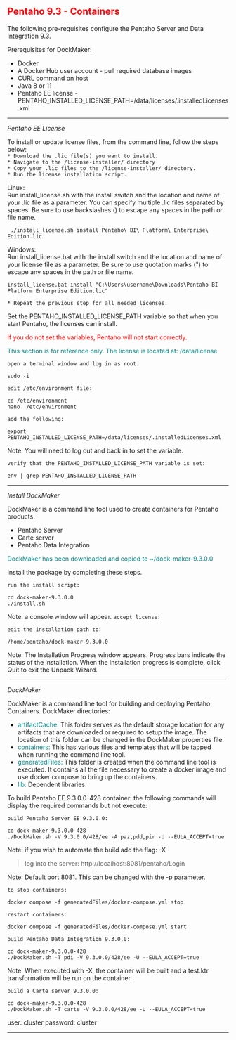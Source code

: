 ## <font color='red'>Pentaho 9.3 - Containers</font>  

The following pre-requisites configure the Pentaho Server and Data Integration 9.3.

Prerequisites for DockMaker:
* Docker
* A Docker Hub user account - pull required database images
* CURL command on host
* Java 8 or 11
* Pentaho EE license - PENTAHO_INSTALLED_LICENSE_PATH=/data/licenses/.installedLicenses.xml

---

<em>Pentaho EE License</em> 

To install or update license files, from the command line, follow the steps below:  
``* Download the .lic file(s) you want to install.``  
``* Navigate to the /license-installer/ directory``   
``* Copy your .lic files to the /license-installer/ directory.``  
``* Run the license installation script.``  

Linux:  
Run install_license.sh with the install switch and the location and name of your .lic file as a parameter. You can specify multiple .lic files separated by spaces. Be sure to use backslashes (\) to escape any spaces in the path or file name.
```
 ./install_license.sh install Pentaho\ BI\ Platform\ Enterprise\ Edition.lic 
 ```
Windows:  
Run install_license.bat with the install switch and the location and name of your license file as a parameter. Be sure to use quotation marks (") to escape any spaces in the path or file name.
```
install_license.bat install "C:\Users\username\Downloads\Pentaho BI Platform Enterprise Edition.lic"
```
``* Repeat the previous step for all needed licenses.``
 
Set the PENTAHO_INSTALLED_LICENSE_PATH variable so that when you start Pentaho, the licenses can install.  

<font color='red'>If you do not set the variables, Pentaho will not start correctly.</font>

<font color='teal'>This section is for reference only. The license is located at: /data/license</font>

``open a terminal window and log in as root:``
```
sudo -i
```
``edit /etc/environment file:``
```
cd /etc/environment
nano  /etc/environment
```
``add the following:``
```
export PENTAHO_INSTALLED_LICENSE_PATH=/data/licenses/.installedLicenses.xml
```
Note: You will need to log out and back in to set the variable. 

``verify that the PENTAHO_INSTALLED_LICENSE_PATH variable is set:``
```
env | grep PENTAHO_INSTALLED_LICENSE_PATH
```

---

<em>Install DockMaker</em>  

DockMaker is a command line tool used to create containers for Pentaho products:
* Pentaho Server
* Carte server
* Pentaho Data Integration

<font color='teal'>DockMaker has been downloaded and copied to ~/dock-maker-9.3.0.0</font>

Install the package by completing these steps.

``run the install script:``
```
cd dock-maker-9.3.0.0
./install.sh
```
Note: a console window will appear.
``accept license:``

``edit the installation path to:``
```
/home/pentaho/dock-maker-9.3.0.0
```
Note: The Installation Progress window appears. Progress bars indicate the status of the installation. When the installation progress is complete, click Quit to exit the Unpack Wizard.

---

<em>DockMaker</em>

DockMaker is a command line tool for building and deploying Pentaho Containers. 
DockMaker directories: 

* <font color='teal'>artifactCache:</font> This folder serves as the default storage location for any artifacts that are downloaded or required to setup the image.  The location of this folder can be changed in the DockMaker.properties file.
* <font color='teal'>containers:</font> This has various files and templates that will be tapped when running the command line tool.
* <font color='teal'>generatedFiles:</font> This folder is created when the command line tool is executed.  It contains all the file necessary to create a docker image and use docker compose to bring up the containers.
* <font color='teal'>lib:</font> Dependent libraries.

To build Pentaho EE 9.3.0.0-428 container:
the following commands will display the required commands but not execute:

``build Pentaho Server EE 9.3.0.0:``
```
cd dock-maker-9.3.0.0-428
./DockMaker.sh -V 9.3.0.0/428/ee -A paz,pdd,pir -U --EULA_ACCEPT=true
```
Note: if you wish to automate the build add the flag: -X

  > log into the server: http://localhost:8081/pentaho/Login 
  
Note: Default port 8081.  This can be changed with the -p parameter.

``to stop containers:``
```
docker compose -f generatedFiles/docker-compose.yml stop
```
``restart containers:``
```
docker compose -f generatedFiles/docker-compose.yml start
```

``build Pentaho Data Integration 9.3.0.0:``
```
cd dock-maker-9.3.0.0-428
./DockMaker.sh -T pdi -V 9.3.0.0/428/ee -U --EULA_ACCEPT=true
```
Note: When executed with -X, the container will be built and a test.ktr transformation will be run on the container.  

``build a Carte server 9.3.0.0:``
```
cd dock-maker-9.3.0.0-428
./DockMaker.sh -T carte -V 9.3.0.0/428/ee -U --EULA_ACCEPT=true
```
user: cluster
password: cluster

---